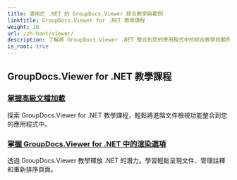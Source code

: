 ```yaml
---
title: 適用於 .NET 的 GroupDocs.Viewer 綜合教學與範例
linktitle: GroupDocs.Viewer for .NET 教學課程
weight: 10
url: /zh-hant/viewer/
description: 了解將 GroupDocs.Viewer .NET 整合到您的應用程式中的綜合教學和範例。了解增強文件管理的逐步技術。
is_root: true
---
```

## GroupDocs.Viewer for .NET 教學課程
### [掌握高級文檔加載](./advanced-document-loading/)
探索 GroupDocs.Viewer for .NET 教學課程，輕鬆將進階文件檢視功能整合到您的應用程式中。
### [掌握 GroupDocs.Viewer for .NET 中的渲染選項](./mastering-render-options/)
透過 GroupDocs.Viewer 教學釋放 .NET 的潛力。學習輕鬆呈現文件、管理註釋和重新排序頁面。